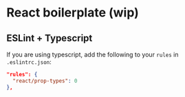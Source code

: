 # React boilerplate (wip)

## ESLint + Typescript

If you are using typescript, add the following to your `rules` in `.eslintrc.json`:

```json
"rules": {
  "react/prop-types": 0
},
```
